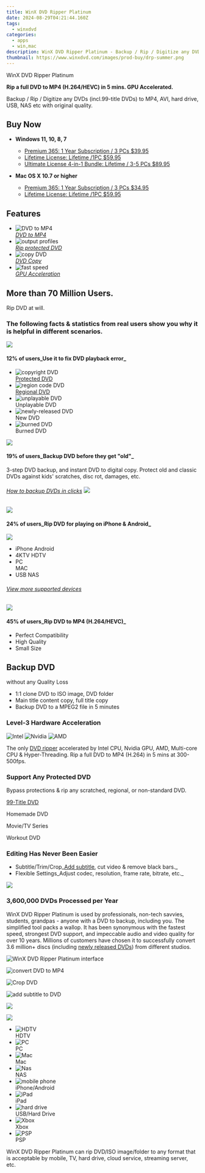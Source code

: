 ```yaml
---
title: WinX DVD Ripper Platinum
date: 2024-08-29T04:21:44.160Z
tags: 
  - winxdvd
categories: 
  - apps
  - win,mac
description: WinX DVD Ripper Platinum - Backup / Rip / Digitize any DVDs (incl.99-title DVDs) to MP4, AVI, hard drive, USB, NAS etc with original quality.
thumbnail: https://www.winxdvd.com/images/prod-buy/drp-summer.png
---
```


WinX DVD Ripper Platinum

**Rip a full DVD to MP4 (H.264/HEVC) in 5 mins. GPU Accelerated.**

Backup / Rip / Digitize any DVDs (incl.99-title DVDs) to MP4, AVI, hard drive, USB, NAS etc with original quality.

## Buy Now

- **Windows 11, 10, 8, 7**
  - [Premium 365: 1 Year Subscription / 3 PCs $39.95](https://estore.winxdvd.com/order/checkout.php?PRODS=38298369&CARD=2&QTY=1&AFFILIATE=108875&CART=2&SHORT_FORM=1&COUPON=PT1YTS&ORDERSTYLE=nLWsnJWpjHQ=&DESIGN_TYPE=2&HIDEC=0&SRC=22ptbuy1yb&daci=2094076942.1724026453)
  - [Lifetime License: Lifetime /1PC $59.95](https://estore.winxdvd.com/order/checkout.php?PRODS=38298408&CARD=2&QTY=1&AFFILIATE=108875&CART=1&SHORT_FORM=1&COUPON=HOLIDAYSALES&ORDERSTYLE=nLWsnJWpjHQ=&DESIGN_TYPE=2&HIDEC=0&SRC=22ptbuy1tb&daci=2094076942.1724026453)
  - [Ultimate License 4-in-1 Bundle: Lifetime / 3-5 PCs $89.95](https://estore.winxdvd.com/order/checkout.php?PRODS=43176000&CARD=2&QTY=1&AFFILIATE=108875&CART=1&CARD=1&SHORT_FORM=1&COUPON=WMM89&ORDERSTYLE=nLWsnJWpjHQ=&DESIGN_TYPE=2&HIDEC=0&SRC=22ptbuybundleb&daci=2094076942.1724026453)

- **Mac OS X 10.7 or higher**
  - [Premium 365: 1 Year Subscription / 3 PCs $34.95](https://estore.winxdvd.com/order/checkout.php?PRODS=39783082&QTY=1&AFFILIATE=108875&CART=1&SHORT_FORM=1&COUPON=HOLIDAYSALES&ORDERSTYLE=nLWsnJWpjHQ=&DESIGN_TYPE=2&HIDEC=0&daci=2094076942.1724026453)
  - [Lifetime License: Lifetime /1PC $59.95](https://estore.winxdvd.com/order/checkout.php?PRODS=39783158&QTY=1&AFFILIATE=108875&CART=1&SHORT_FORM=1&ORDERSTYLE=nLWsnJWpjHQ=&DESIGN_TYPE=2&HIDEC=0&daci=2094076942.1724026453)

## Features

-   ![DVD to MP4](https://www.winxdvd.com/dvd-ripper-platinum//img/div01-img04-nine.png)  
    _[DVD to MP4](https://www.winxdvd.com/resource/dvd-to-mp4.htm)_
-   ![output profiles](https://www.winxdvd.com/dvd-ripper-platinum//img/div01-img033-nine.png)  
    _[Rip protected DVD](https://www.winxdvd.com/resource/free-dvd-ripper-software-for-copy-protected-dvds.htm)_
-   ![copy DVD](https://www.winxdvd.com/dvd-ripper-platinum//img/div01-img02-nine.png)  
    _[DVD Copy](https://www.winxdvd.com/resource/top-3-free-dvd-copy.htm)_
-   ![fast speed](https://www.winxdvd.com/dvd-ripper-platinum//img/div01-img01-nine.png)  
    _[GPU Acceleration](https://www.winxdvd.com/dvd-ripper-platinum/guide-hardware-accelerated-video-decoding-encoding.htm)_


## More than 70 Million Users.  
Rip DVD at will.

### The following facts & statistics from real users show you why it is helpful in different scenarios.

![](https://www.winxdvd.com/dvd-ripper-platinum//img/div02-img04-nine.png)

#### **12%** of users_Use it to fix DVD playback error_

-   ![copyright DVD](https://www.winxdvd.com/dvd-ripper-platinum//img/div02-col01-nine.png)  
    [Protected DVD](https://www.winxdvd.com/resource/free-dvd-ripper-software-for-copy-protected-dvds.htm)
-   ![region code DVD](https://www.winxdvd.com/dvd-ripper-platinum//img/div02-col04-nine.png)  
    [Regional DVD](https://www.winxdvd.com/resource/convert-region-code-dvds.htm)
-   ![unplayable DVD](https://www.winxdvd.com/dvd-ripper-platinum//img/div02-col02-nine.png)  
    Unplayable DVD
-   ![newly-released DVD](https://www.winxdvd.com/dvd-ripper-platinum//img/new.png)  
    New DVD
-   ![burned DVD](https://www.winxdvd.com/dvd-ripper-platinum//img/burned.png)  
    Burned DVD


![](https://www.winxdvd.com/dvd-ripper-platinum//img/div02-img03-nine.png)

#### **19%** of users_Backup DVD before they get "old"_

3-step DVD backup, and instant DVD to digital copy. Protect old and classic DVDs against kids' scratches, disc rot, damages, etc.

###### [How to backup DVDs in clicks](https://www.winxdvd.com/backup-dvd/how-to-backup-dvd-collection.htm) ![](https://www.winxdvd.com/dvd-ripper-platinum//img/div02-col06-nine.png)

![](https://www.winxdvd.com/dvd-ripper-platinum//img/div02-img02-nine.png)

#### **24%** of users_Rip DVD for playing on iPhone & Android_

![](https://www.winxdvd.com/dvd-ripper-platinum//img/div02-col07-nine.png)

-   iPhone Android
-   4KTV HDTV
-   PC  
    MAC
-   USB NAS

###### [View more supported devices](https://www.winxdvd.com/dvd-ripper-platinum/tech-specs.htm)

![](https://www.winxdvd.com/dvd-ripper-platinum//img/div02-img02-nine.png)

#### **45%** of users_Rip DVD to MP4 (H.264/HEVC)_

-   Perfect Compatibility
-   High Quality
-   Small Size

## Backup DVD  
without any Quality Loss

-   1:1 clone DVD to ISO image, DVD folder
-   Main title content copy, full title copy
-   Backup DVD to a MPEG2 file in 5 minutes

### Level-3 Hardware Acceleration

![Intel](https://www.winxdvd.com/dvd-ripper-platinum//img/div03-img01-nine.png) ![Nvidia](https://www.winxdvd.com/dvd-ripper-platinum//img/div03-img03-nine.png) ![AMD](https://www.winxdvd.com/dvd-ripper-platinum//img/div03-img04-nine.png)

The only [DVD ripper](https://www.winxdvd.com/dvd-ripper/) accelerated by Intel CPU, Nvidia GPU, AMD, Multi-core CPU & Hyper-Threading. Rip a full DVD to MP4 (H.264) in 5 mins at 300-500fps.

### Support Any Protected DVD

Bypass protections & rip any scratched, regional, or non-standard DVD.

[99-Title DVD](https://www.winxdvd.com/resource/dvd-with-99-titles.htm)

Homemade DVD

Movie/TV Series

Workout DVD

### Editing Has Never Been Easier

-   Subtitle/Trim/Crop_[Add subtitle](https://www.winxdvd.com/resource/add-subtitles-to-dvd.htm), cut video & remove black bars._
-   Flexible Settings_Adjust codec, resolution, frame rate, bitrate, etc._

![](https://www.winxdvd.com/dvd-ripper-platinum//img/div04-img01.png)

### 3,600,000 DVDs Processed per Year

WinX DVD Ripper Platinum is used by professionals, non-tech savvies, students, grandpas - anyone with a DVD to backup, including you. The simplified tool packs a wallop. It has been synonymous with the fastest speed, strongest DVD support, and impeccable audio and video quality for over 10 years. Millions of customers have chosen it to successfully convert 3.6 million+ discs (including [newly released DVDs](https://www.winxdvd.com/new-dvd-release/)) from different studios.

![WinX DVD Ripper Platinum interface](https://www.winxdvd.com/dvd-ripper-platinum//img/interface.jpg)

![convert DVD to MP4](https://www.winxdvd.com/dvd-ripper-platinum//img/dvd-to-mp4.jpg)

![Crop DVD](https://www.winxdvd.com/dvd-ripper-platinum//img/crop.jpg)

![add subtitle to DVD](https://www.winxdvd.com/dvd-ripper-platinum//img/subtitle.jpg)

![](https://www.winxdvd.com/dvd-ripper-platinum//img/div04-icon11.png)

![](https://www.winxdvd.com/dvd-ripper-platinum//img/div04-icon10.png)

-   ![HDTV](https://www.winxdvd.com/dvd-ripper-platinum//img/div04-icon01.png)  
    HDTV
-   ![PC](https://www.winxdvd.com/dvd-ripper-platinum//img/div04-icon02.png)  
    PC
-   ![Mac](https://www.winxdvd.com/dvd-ripper-platinum//img/div04-icon03.png)  
    Mac
-   ![Nas](https://www.winxdvd.com/dvd-ripper-platinum//img/div04-icon04.png)  
    NAS
-   ![mobile phone](https://www.winxdvd.com/dvd-ripper-platinum//img/div04-icon05.png)  
    iPhone/Android
-   ![iPad](https://www.winxdvd.com/dvd-ripper-platinum//img/div04-icon06.png)  
    iPad
-   ![hard drive](https://www.winxdvd.com/dvd-ripper-platinum//img/div04-icon07.png)  
    USB/Hard Drive
-   ![Xbox](https://www.winxdvd.com/dvd-ripper-platinum//img/div04-icon08.png)  
    Xbox
-   ![PSP](https://www.winxdvd.com/dvd-ripper-platinum//img/div04-icon09.png)  
    PSP

WinX DVD Ripper Platinum can rip DVD/ISO image/folder to any format that is acceptable by mobile, TV, hard drive, cloud service, streaming server, etc.